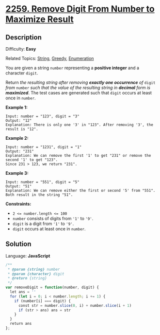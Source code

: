 # [2259\. Remove Digit From Number to Maximize Result](https://leetcode.com/problems/remove-digit-from-number-to-maximize-result/)

## Description

Difficulty: **Easy**  

Related Topics: [String](https://leetcode.com/tag/string/), [Greedy](https://leetcode.com/tag/greedy/), [Enumeration](https://leetcode.com/tag/enumeration/)


You are given a string `number` representing a **positive integer** and a character `digit`.

Return _the resulting string after removing **exactly one occurrence** of_ `digit` _from_ `number` _such that the value of the resulting string in **decimal** form is **maximized**_. The test cases are generated such that `digit` occurs at least once in `number`.

**Example 1:**

```
Input: number = "123", digit = "3"
Output: "12"
Explanation: There is only one '3' in "123". After removing '3', the result is "12".
```

**Example 2:**

```
Input: number = "1231", digit = "1"
Output: "231"
Explanation: We can remove the first '1' to get "231" or remove the second '1' to get "123".
Since 231 > 123, we return "231".
```

**Example 3:**

```
Input: number = "551", digit = "5"
Output: "51"
Explanation: We can remove either the first or second '5' from "551".
Both result in the string "51".
```

**Constraints:**

*   `2 <= number.length <= 100`
*   `number` consists of digits from `'1'` to `'9'`.
*   `digit` is a digit from `'1'` to `'9'`.
*   `digit` occurs at least once in `number`.


## Solution

Language: **JavaScript**

```javascript
/**
 * @param {string} number
 * @param {character} digit
 * @return {string}
 */
var removeDigit = function(number, digit) {
  let ans = ''
  for (let i = 0; i < number.length; i += 1) {
    if (number[i] === digit) {
      const str = number.slice(0, i) + number.slice(i + 1)
      if (str > ans) ans = str
    }
  }
  return ans
};
```